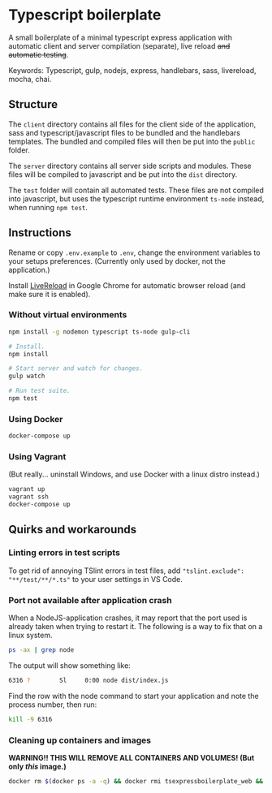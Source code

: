 # Typescript boilerplate

A small boilerplate of a minimal typescript express application with automatic client and server compilation (separate), live reload ~~and automatic testing~~.

Keywords: Typescript, gulp, nodejs, express, handlebars, sass, livereload, mocha, chai.

## Structure

The `client` directory contains all files for the client side of the application, sass and typescript/javascript files to be bundled and the handlebars templates. The bundled and compiled files will then be put into the `public` folder.

The `server` directory contains all server side scripts and modules. These files will be compiled to javascript and be put into the `dist` directory.

The `test` folder will contain all automated tests. These files are not compiled into javascript, but uses the typescript runtime environment `ts-node` instead, when running `npm test`.

## Instructions

Rename or copy `.env.example` to `.env`, change the environment variables to your setups preferences. (Currently only used by docker, not the application.)

Install [LiveReload](https://chrome.google.com/webstore/detail/livereload/jnihajbhpnppcggbcgedagnkighmdlei?hl=en) in Google Chrome for automatic browser reload (and make sure it is enabled).

### Without virtual environments

```bash
npm install -g nodemon typescript ts-node gulp-cli
```

```bash
# Install.
npm install

# Start server and watch for changes.
gulp watch

# Run test suite.
npm test
```

### Using Docker

```bash
docker-compose up
```

### Using Vagrant

(But really... uninstall Windows, and use Docker with a linux distro instead.)

```bash
vagrant up
vagrant ssh
docker-compose up
```

## Quirks and workarounds

### Linting errors in test scripts

To get rid of annoying TSlint errors in test files, add `"tslint.exclude": "**/test/**/*.ts"` to your user settings in VS Code.

### Port not available after application crash

When a NodeJS-application crashes, it may report that the port used is already taken when trying to restart it. The following is a way to fix that on a linux system.

```bash
ps -ax | grep node
```

The output will show something like:

```bash
6316 ?        Sl     0:00 node dist/index.js
```

Find the row with the node command to start your application and note the process number, then run:

```bash
kill -9 6316
```

### Cleaning up containers and images

**WARNING!! THIS WILL REMOVE ALL CONTAINERS AND VOLUMES! (But only _this_ image.)**

```bash
docker rm $(docker ps -a -q) && docker rmi tsexpressboilerplate_web && docker volume rm `docker volume ls -q -f dangling=true`
```
